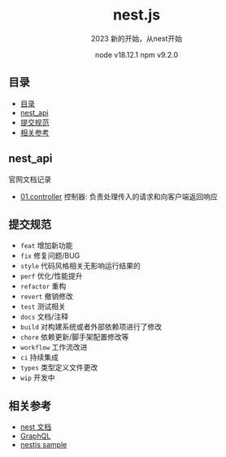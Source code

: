 <div align="center">
  <h1>nest.js</h1>
  <p>2023 新的开始，从nest开始</p>
  <p>node v18.12.1 npm v9.2.0</p>
</div>

## 目录

- [目录](#目录)
- [nest\_api](#nest_api)
- [提交规范](#提交规范)
- [相关参考](#相关参考)

## nest_api

官网文档记录

- [01.controller](./nest_api/controller/) 控制器: 负责处理传入的请求和向客户端返回响应

## 提交规范

- `feat` 增加新功能
- `fix` 修复问题/BUG
- `style` 代码风格相关无影响运行结果的
- `perf` 优化/性能提升
- `refactor` 重构
- `revert` 撤销修改
- `test` 测试相关
- `docs` 文档/注释
- `build` 对构建系统或者外部依赖项进行了修改
- `chore` 依赖更新/脚手架配置修改等
- `workflow` 工作流改进
- `ci` 持续集成
- `types` 类型定义文件更改
- `wip` 开发中

## 相关参考

- [nest 文档](https://docs.nestjs.cn/)
- [GraphQL](https://graphql.cn/)
- [nestjs sample](https://github.com/nestjs/nest/tree/master/sample)
